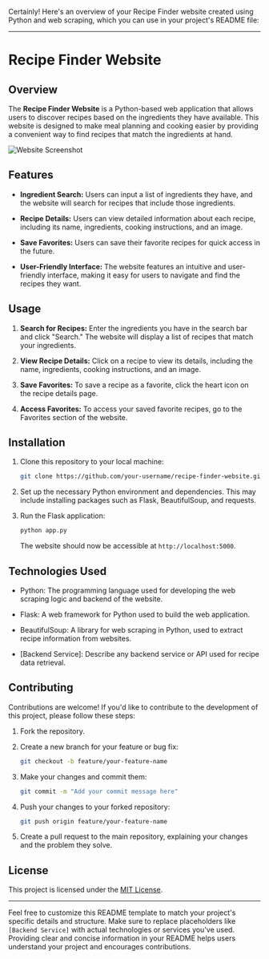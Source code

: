 Certainly! Here's an overview of your Recipe Finder website created using Python and web scraping, which you can use in your project's README file:

---

# Recipe Finder Website

## Overview

The **Recipe Finder Website** is a Python-based web application that allows users to discover recipes based on the ingredients they have available. This website is designed to make meal planning and cooking easier by providing a convenient way to find recipes that match the ingredients at hand.

![Website Screenshot](screenshot.png)

## Features

- **Ingredient Search:** Users can input a list of ingredients they have, and the website will search for recipes that include those ingredients.

- **Recipe Details:** Users can view detailed information about each recipe, including its name, ingredients, cooking instructions, and an image.

- **Save Favorites:** Users can save their favorite recipes for quick access in the future.

- **User-Friendly Interface:** The website features an intuitive and user-friendly interface, making it easy for users to navigate and find the recipes they want.

## Usage

1. **Search for Recipes:** Enter the ingredients you have in the search bar and click "Search." The website will display a list of recipes that match your ingredients.

2. **View Recipe Details:** Click on a recipe to view its details, including the name, ingredients, cooking instructions, and an image.

3. **Save Favorites:** To save a recipe as a favorite, click the heart icon on the recipe details page.

4. **Access Favorites:** To access your saved favorite recipes, go to the Favorites section of the website.

## Installation

1. Clone this repository to your local machine:

   ```bash
   git clone https://github.com/your-username/recipe-finder-website.git
   ```

2. Set up the necessary Python environment and dependencies. This may include installing packages such as Flask, BeautifulSoup, and requests.

3. Run the Flask application:

   ```bash
   python app.py
   ```

   The website should now be accessible at `http://localhost:5000`.

## Technologies Used

- Python: The programming language used for developing the web scraping logic and backend of the website.

- Flask: A web framework for Python used to build the web application.

- BeautifulSoup: A library for web scraping in Python, used to extract recipe information from websites.

- [Backend Service]: Describe any backend service or API used for recipe data retrieval.

## Contributing

Contributions are welcome! If you'd like to contribute to the development of this project, please follow these steps:

1. Fork the repository.

2. Create a new branch for your feature or bug fix:

   ```bash
   git checkout -b feature/your-feature-name
   ```

3. Make your changes and commit them:

   ```bash
   git commit -m "Add your commit message here"
   ```

4. Push your changes to your forked repository:

   ```bash
   git push origin feature/your-feature-name
   ```

5. Create a pull request to the main repository, explaining your changes and the problem they solve.

## License

This project is licensed under the [MIT License](LICENSE).

---

Feel free to customize this README template to match your project's specific details and structure. Make sure to replace placeholders like `[Backend Service]` with actual technologies or services you've used. Providing clear and concise information in your README helps users understand your project and encourages contributions.
